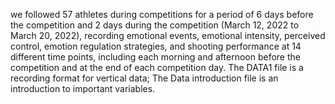 we followed 57 athletes during competitions for a period of 6 days before the competition and 2 days during the competition (March 12, 2022 to March 20, 2022), recording emotional events, emotional intensity, perceived control, emotion regulation strategies, and shooting performance at 14 different time points, including each morning and afternoon before the competition and at the end of each competition day. 
The DATA1 file is a recording format for vertical data; The Data introduction file is an introduction to important variables.
